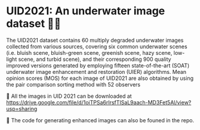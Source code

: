 # UID2021: An underwater image dataset 🦈🐳

The UID2021 dataset contains 60 multiply degraded underwater images collected from various sources, covering six common underwater scenes (i.e. bluish scene, bluish-green scene, greenish scene, hazy scene, low-light scene, and turbid scene), and their corresponding 900 quality improved versions generated by employing fifteen state-of-the-art (SOAT) underwater image enhancement and restoration (UIER) algorithms. Mean opinion scores (MOS) for each image of UID2021 are also obtained by using the pair comparison sorting method with 52 observers

🐠 All the images in UID 2021 can be downloaded at https://drive.google.com/file/d/1oiTPSa6rIrsfTISaL9aach-MD3Fet5Al/view?usp=sharing

🐋 The code for generating enhanced images can also be founed in the repo.
